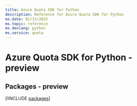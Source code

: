 ```yaml
---
title: Azure Quota SDK for Python
description: Reference for Azure Quota SDK for Python
ms.date: 02/13/2025
ms.topic: reference
ms.devlang: python
ms.service: quota
---
```

# Azure Quota SDK for Python - preview
## Packages - preview
[!INCLUDE [packages](quota-index.md)]